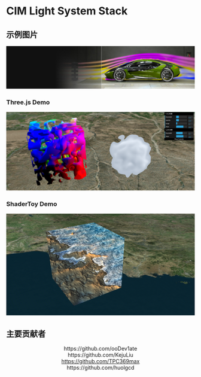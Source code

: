# CIM Light System Stack


## 示例图片
![perlin](./demos/computer-aided-engineering-solutions-bbm-gel-d.jpg)

### Three.js Demo
![Three.js Demo](./demos/threejs.png)

### ShaderToy Demo
![ShaderToy Demo](./demos/shadertoy.png)


## 主要贡献者

<div align="center">
  https://github.com/ooDev1ate
</div>

<div align="center">
  https://github.com/KejuLiu
</div>

<div align="center">
  <a href='https://github.com/TPC369max'>https://github.com/TPC369max</a>
</div>

<div align="center">
  https://github.com/huolgcd
</div>

